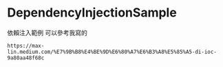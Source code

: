 # DependencyInjectionSample
依賴注入範例
可以參考我寫的

`https://max-lin.medium.com/%E7%9B%B8%E4%BE%9D%E6%80%A7%E6%B3%A8%E5%85%A5-di-ioc-9a80aa48f68c`
